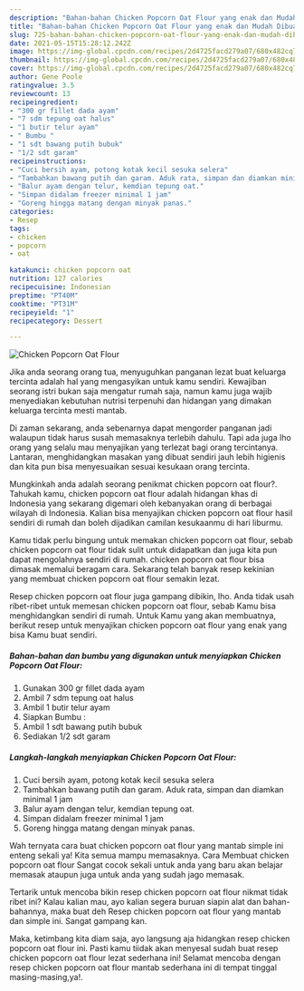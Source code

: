 ```yaml
---
description: "Bahan-bahan Chicken Popcorn Oat Flour yang enak dan Mudah Dibuat"
title: "Bahan-bahan Chicken Popcorn Oat Flour yang enak dan Mudah Dibuat"
slug: 725-bahan-bahan-chicken-popcorn-oat-flour-yang-enak-dan-mudah-dibuat
date: 2021-05-15T15:28:12.242Z
image: https://img-global.cpcdn.com/recipes/2d4725facd279a07/680x482cq70/chicken-popcorn-oat-flour-foto-resep-utama.jpg
thumbnail: https://img-global.cpcdn.com/recipes/2d4725facd279a07/680x482cq70/chicken-popcorn-oat-flour-foto-resep-utama.jpg
cover: https://img-global.cpcdn.com/recipes/2d4725facd279a07/680x482cq70/chicken-popcorn-oat-flour-foto-resep-utama.jpg
author: Gene Poole
ratingvalue: 3.5
reviewcount: 13
recipeingredient:
- "300 gr fillet dada ayam"
- "7 sdm tepung oat halus"
- "1 butir telur ayam"
- " Bumbu "
- "1 sdt bawang putih bubuk"
- "1/2 sdt garam"
recipeinstructions:
- "Cuci bersih ayam, potong kotak kecil sesuka selera"
- "Tambahkan bawang putih dan garam. Aduk rata, simpan dan diamkan minimal 1 jam"
- "Balur ayam dengan telur, kemdian tepung oat."
- "Simpan didalam freezer minimal 1 jam"
- "Goreng hingga matang dengan minyak panas."
categories:
- Resep
tags:
- chicken
- popcorn
- oat

katakunci: chicken popcorn oat 
nutrition: 127 calories
recipecuisine: Indonesian
preptime: "PT40M"
cooktime: "PT31M"
recipeyield: "1"
recipecategory: Dessert

---
```



![Chicken Popcorn Oat Flour](https://img-global.cpcdn.com/recipes/2d4725facd279a07/680x482cq70/chicken-popcorn-oat-flour-foto-resep-utama.jpg)

Jika anda seorang orang tua, menyuguhkan panganan lezat buat keluarga tercinta adalah hal yang mengasyikan untuk kamu sendiri. Kewajiban seorang istri bukan saja mengatur rumah saja, namun kamu juga wajib menyediakan kebutuhan nutrisi terpenuhi dan hidangan yang dimakan keluarga tercinta mesti mantab.

Di zaman  sekarang, anda sebenarnya dapat mengorder panganan jadi walaupun tidak harus susah memasaknya terlebih dahulu. Tapi ada juga lho orang yang selalu mau menyajikan yang terlezat bagi orang tercintanya. Lantaran, menghidangkan masakan yang dibuat sendiri jauh lebih higienis dan kita pun bisa menyesuaikan sesuai kesukaan orang tercinta. 



Mungkinkah anda adalah seorang penikmat chicken popcorn oat flour?. Tahukah kamu, chicken popcorn oat flour adalah hidangan khas di Indonesia yang sekarang digemari oleh kebanyakan orang di berbagai wilayah di Indonesia. Kalian bisa menyajikan chicken popcorn oat flour hasil sendiri di rumah dan boleh dijadikan camilan kesukaanmu di hari liburmu.

Kamu tidak perlu bingung untuk memakan chicken popcorn oat flour, sebab chicken popcorn oat flour tidak sulit untuk didapatkan dan juga kita pun dapat mengolahnya sendiri di rumah. chicken popcorn oat flour bisa dimasak memalui beragam cara. Sekarang telah banyak resep kekinian yang membuat chicken popcorn oat flour semakin lezat.

Resep chicken popcorn oat flour juga gampang dibikin, lho. Anda tidak usah ribet-ribet untuk memesan chicken popcorn oat flour, sebab Kamu bisa menghidangkan sendiri di rumah. Untuk Kamu yang akan membuatnya, berikut resep untuk menyajikan chicken popcorn oat flour yang enak yang bisa Kamu buat sendiri.

<!--inarticleads1-->

##### Bahan-bahan dan bumbu yang digunakan untuk menyiapkan Chicken Popcorn Oat Flour:

1. Gunakan 300 gr fillet dada ayam
1. Ambil 7 sdm tepung oat halus
1. Ambil 1 butir telur ayam
1. Siapkan  Bumbu :
1. Ambil 1 sdt bawang putih bubuk
1. Sediakan 1/2 sdt garam




<!--inarticleads2-->

##### Langkah-langkah menyiapkan Chicken Popcorn Oat Flour:

1. Cuci bersih ayam, potong kotak kecil sesuka selera
1. Tambahkan bawang putih dan garam. Aduk rata, simpan dan diamkan minimal 1 jam
1. Balur ayam dengan telur, kemdian tepung oat.
1. Simpan didalam freezer minimal 1 jam
1. Goreng hingga matang dengan minyak panas.




Wah ternyata cara buat chicken popcorn oat flour yang mantab simple ini enteng sekali ya! Kita semua mampu memasaknya. Cara Membuat chicken popcorn oat flour Sangat cocok sekali untuk anda yang baru akan belajar memasak ataupun juga untuk anda yang sudah jago memasak.

Tertarik untuk mencoba bikin resep chicken popcorn oat flour nikmat tidak ribet ini? Kalau kalian mau, ayo kalian segera buruan siapin alat dan bahan-bahannya, maka buat deh Resep chicken popcorn oat flour yang mantab dan simple ini. Sangat gampang kan. 

Maka, ketimbang kita diam saja, ayo langsung aja hidangkan resep chicken popcorn oat flour ini. Pasti kamu tiidak akan menyesal sudah buat resep chicken popcorn oat flour lezat sederhana ini! Selamat mencoba dengan resep chicken popcorn oat flour mantab sederhana ini di tempat tinggal masing-masing,ya!.

